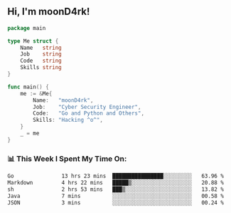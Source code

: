 <h2> Hi, I'm moonD4rk!</h2>

```go
package main

type Me struct {
	Name   string
	Job    string
	Code   string
	Skills string
}

func main() {
	me := &Me{
		Name:   "moonD4rk",
		Job:    "Cyber Security Engineer",
		Code:   "Go and Python and Others",
		Skills: "Hacking ^o^",
	}
	_ = me
}
```

<h3>📊 This Week I Spent My Time On:</h3>
<!-- <img align='right' src="https://github-readme-stats.vercel.app/api?username=moond4rk&show_icons=true&theme=radical", width="300" height="150"> -->

<!--START_SECTION:waka-->

```txt
Go               13 hrs 23 mins  ████████████████░░░░░░░░░   63.96 %
Markdown         4 hrs 22 mins   █████▒░░░░░░░░░░░░░░░░░░░   20.88 %
sh               2 hrs 53 mins   ███▒░░░░░░░░░░░░░░░░░░░░░   13.82 %
Java             7 mins          ░░░░░░░░░░░░░░░░░░░░░░░░░   00.58 %
JSON             3 mins          ░░░░░░░░░░░░░░░░░░░░░░░░░   00.24 %
```

<!--END_SECTION:waka-->

